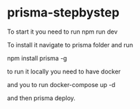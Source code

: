 # prisma-stepbystep
To start it you need to run npm run dev

To install it navigate to prisma folder and run 

npm install prisma -g 

to run it locally you need to have docker 

and you to run docker-compose up -d 

and then prisma deploy.
